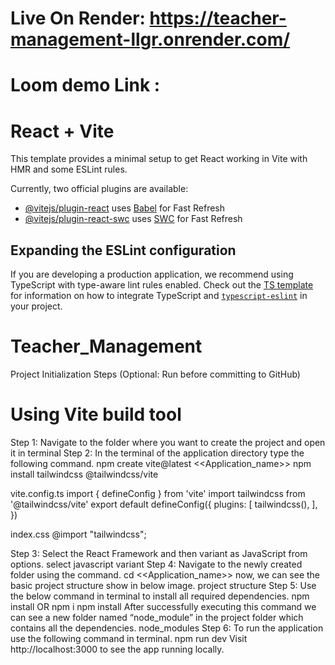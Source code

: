 
# Live On Render: https://teacher-management-llgr.onrender.com/
# Loom demo Link : 

# React + Vite

This template provides a minimal setup to get React working in Vite with HMR and some ESLint rules.

Currently, two official plugins are available:

- [@vitejs/plugin-react](https://github.com/vitejs/vite-plugin-react/blob/main/packages/plugin-react) uses [Babel](https://babeljs.io/) for Fast Refresh
- [@vitejs/plugin-react-swc](https://github.com/vitejs/vite-plugin-react/blob/main/packages/plugin-react-swc) uses [SWC](https://swc.rs/) for Fast Refresh

## Expanding the ESLint configuration

If you are developing a production application, we recommend using TypeScript with type-aware lint rules enabled. Check out the [TS template](https://github.com/vitejs/vite/tree/main/packages/create-vite/template-react-ts) for information on how to integrate TypeScript and [`typescript-eslint`](https://typescript-eslint.io) in your project.
# Teacher_Management

Project Initialization Steps (Optional: Run before committing to GitHub)
# Using Vite build tool
Step 1: Navigate to the folder where you want to create the project and 
open it in terminal
Step 2: In the terminal of the application directory type the following 
command.
npm create vite@latest <<Application_name>>
npm install tailwindcss @tailwindcss/vite

vite.config.ts
import { defineConfig } from 'vite'
import tailwindcss from '@tailwindcss/vite'
export default defineConfig({
  plugins: [
    tailwindcss(),
  ],
})

index.css
@import "tailwindcss";

Step 3: Select the React Framework and then variant as JavaScript from 
options.
select javascript variant
Step 4: Navigate to the newly created folder using the command.
cd <<Application_name>>
now, we can see the basic project structure show in below image.
project structure
Step 5: Use the below command in terminal to install all required 
dependencies.
npm install 
 OR
npm i
npm install
After successfully executing this command we can see a new folder named 
“node_module” in the project folder which contains all the dependencies.
node_modules
Step 6: To run the application use the following command in terminal.
npm run dev
Visit http://localhost:3000 to see the app running locally.


